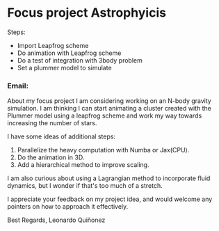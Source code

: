 # Focus project Astrophyicis

Steps:
* Import Leapfrog scheme
* Do animation with Leapfrog scheme
* Do a test of integration with 3body problem
* Set a plummer model to simulate




### Email:

About my focus project I am considering working on an N-body gravity simulation.
I am thinking I can start animating a cluster created with the Plummer model using a leapfrog scheme
and work my way towards increasing the number of stars.


I have some ideas of additional steps:
1. Parallelize the heavy computation with Numba or Jax(CPU).
2. Do the animation in 3D.
3. Add a hierarchical method to improve scaling.

I am also curious about using a Lagrangian method to incorporate fluid dynamics, but I wonder if that's too much of a stretch.

I appreciate your feedback on my project idea, and would welcome any pointers on how to approach it effectively. 

Best Regards,
Leonardo Quiñonez

